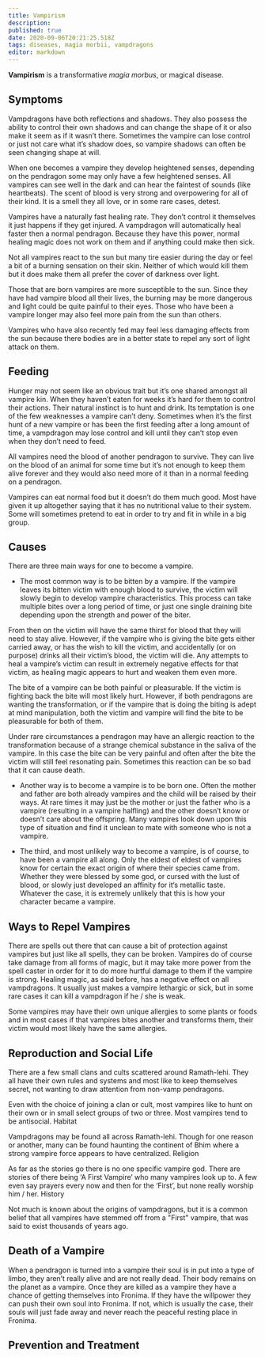 ```yaml
---
title: Vampirism
description: 
published: true
date: 2020-09-06T20:21:25.518Z
tags: diseases, magia morbii, vampdragons
editor: markdown
---
```


**Vampirism** is a transformative *magia morbus*, or magical disease.

## Symptoms

Vampdragons have both reflections and shadows. They also possess the ability to control their own shadows and can change the shape of it or also make it seem as if it wasn’t there. Sometimes the vampire can lose control or just not care what it’s shadow does, so vampire shadows can often be seen changing shape at will.

When one becomes a vampire they develop heightened senses, depending on the pendragon some may only have a few heightened senses. All vampires can see well in the dark and can hear the faintest of sounds (like heartbeats). The scent of blood is very strong and overpowering for all of their kind. It is a smell they all love, or in some rare cases, detest.

Vampires have a naturally fast healing rate. They don’t control it themselves it just happens if they get injured. A vampdragon will automatically heal faster then a normal pendragon. Because they have this power, normal healing magic does not work on them and if anything could make then sick.

Not all vampires react to the sun but many tire easier during the day or feel a bit of a burning sensation on their skin. Neither of which would kill them but it does make them all prefer the cover of darkness over light.

Those that are born vampires are more susceptible to the sun. Since they have had vampire blood all their lives, the burning may be more dangerous and light could be quite painful to their eyes. Those who have been a vampire longer may also feel more pain from the sun than others.

Vampires who have also recently fed may feel less damaging effects from the sun because there bodies are in a better state to repel any sort of light attack on them.

## Feeding

Hunger may not seem like an obvious trait but it’s one shared amongst all vampire kin. When they haven’t eaten for weeks it’s hard for them to control their actions. Their natural instinct is to hunt and drink. Its temptation is one of the few weaknesses a vampire can’t deny. Sometimes when it’s the first hunt of a new vampire or has been the first feeding after a long amount of time, a vampdragon may lose control and kill until they can’t stop even when they don’t need to feed.

All vampires need the blood of another pendragon to survive. They can live on the blood of an animal for some time but it’s not enough to keep them alive forever and they would also need more of it than in a normal feeding on a pendragon.

Vampires can eat normal food but it doesn’t do them much good. Most have given it up altogether saying that it has no nutritional value to their system. Some will sometimes pretend to eat in order to try and fit in while in a big group.

## Causes

There are three main ways for one to become a vampire.

-   The most common way is to be bitten by a vampire. If the vampire leaves its bitten victim with enough blood to survive, the victim will slowly begin to develop vampire characteristics. This process can take multiple bites over a long period of time, or just one single draining bite depending upon the strength and power of the biter.

From then on the victim will have the same thirst for blood that they will need to stay alive. However, if the vampire who is giving the bite gets either carried away, or has the wish to kill the victim, and accidentally (or on purpose) drinks all their victim’s blood, the victim will die. Any attempts to heal a vampire’s victim can result in extremely negative effects for that victim, as healing magic appears to hurt and weaken them even more.

The bite of a vampire can be both painful or pleasurable. If the victim is fighting back the bite will most likely hurt. However, if both pendragons are wanting the transformation, or if the vampire that is doing the biting is adept at mind manipulation, both the victim and vampire will find the bite to be pleasurable for both of them.

Under rare circumstances a pendragon may have an allergic reaction to the transformation because of a strange chemical substance in the saliva of the vampire. In this case the bite can be very painful and often after the bite the victim will still feel resonating pain. Sometimes this reaction can be so bad that it can cause death.

-   Another way is to become a vampire is to be born one. Often the mother and father are both already vampires and the child will be raised by their ways. At rare times it may just be the mother or just the father who is a vampire (resulting in a vampire halfling) and the other doesn’t know or doesn’t care about the offspring. Many vampires look down upon this type of situation and find it unclean to mate with someone who is not a vampire.

-   The third, and most unlikely way to become a vampire, is of course, to have been a vampire all along. Only the eldest of eldest of vampires know for certain the exact origin of where their species came from. Whether they were blessed by some god, or cursed with the lust of blood, or slowly just developed an affinity for it‘s metallic taste. Whatever the case, it is extremely unlikely that this is how your character became a vampire.

## Ways to Repel Vampires

There are spells out there that can cause a bit of protection against vampires but just like all spells, they can be broken. Vampires do of course take damage from all forms of magic, but it may take more power from the spell caster in order for it to do more hurtful damage to them if the vampire is strong. Healing magic, as said before, has a negative effect on all vampdragons. It usually just makes a vampire lethargic or sick, but in some rare cases it can kill a vampdragon if he / she is weak.

Some vampires may have their own unique allergies to some plants or foods and in most cases if that vampires bites another and transforms them, their victim would most likely have the same allergies.

## Reproduction and Social Life

There are a few small clans and cults scattered around Ramath-lehi. They all have their own rules and systems and most like to keep themselves secret, not wanting to draw attention from non-vamp pendragons.

Even with the choice of joining a clan or cult, most vampires like to hunt on their own or in small select groups of two or three. Most vampires tend to be antisocial. Habitat

Vampdragons may be found all across Ramath-lehi. Though for one reason or another, many can be found haunting the continent of Bhim where a strong vampire force appears to have centralized. Religion

As far as the stories go there is no one specific vampire god. There are stories of there being ‘A First Vampire’ who many vampires look up to. A few even say prayers every now and then for the ‘First’, but none really worship him / her. History

Not much is known about the origins of vampdragons, but it is a common belief that all vampires have stemmed off from a "First" vampire, that was said to exist thousands of years ago.

## Death of a Vampire

When a pendragon is turned into a vampire their soul is in put into a type of limbo, they aren’t really alive and are not really dead. Their body remains on the planet as a vampire. Once they are killed as a vampire they have a chance of getting themselves into Fronima. If they have the willpower they can push their own soul into Fronima. If not, which is usually the case, their souls will just fade away and never reach the peaceful resting place in Fronima.

## Prevention and Treatment